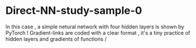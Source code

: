 # Direct-NN-study-sample-0
In this case , a simple netural network with four hidden layers is shown by PyTorch !
Gradient-links are coded  with a clear format , it's a tiny practice of hidden layers and gradients of functions /
